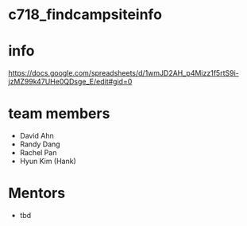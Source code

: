 # c718_findcampsiteinfo

# info
https://docs.google.com/spreadsheets/d/1wmJD2AH_p4Mizz1f5rtS9i-jzMZ99k47UHe0QDsge_E/edit#gid=0

# team members
- David Ahn
- Randy Dang
- Rachel Pan
- Hyun Kim (Hank)

# Mentors
- tbd
